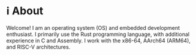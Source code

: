 # ℹ️ About

Welcome! I am an operating system (OS) and embedded development enthusiast. I primarily use the Rust programming language, with additional experience in C and Assembly. I work with the x86-64, AArch64 (ARM64), and RISC-V architectures.

